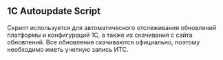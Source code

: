 ## 1C Autoupdate Script

Скрипт используется для автоматического отслеживания обновлений платформы и конфигураций 1С, а также их скачивания с сайта обновлений.
Все обновления скачиваются официально, поэтому необходимо иметь учетную запись ИТС.
